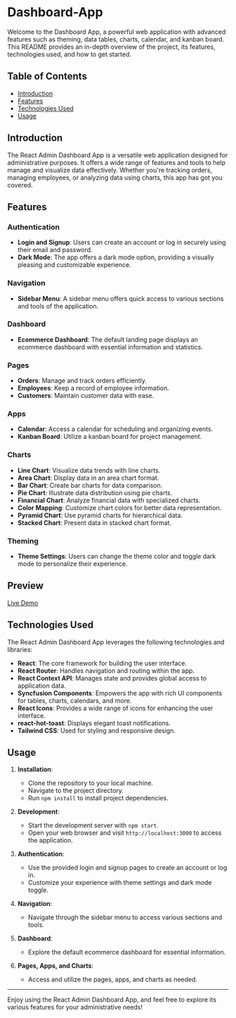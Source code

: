 # Dashboard-App

Welcome to the Dashboard App, a powerful web application with advanced features such as theming, data tables, charts, calendar, and kanban board. This README provides an in-depth overview of the project, its features, technologies used, and how to get started.

## Table of Contents
- [Introduction](#introduction)
- [Features](#features)
- [Technologies Used](#technologies-used)
- [Usage](#usage)

## Introduction

The React Admin Dashboard App is a versatile web application designed for administrative purposes. It offers a wide range of features and tools to help manage and visualize data effectively. Whether you're tracking orders, managing employees, or analyzing data using charts, this app has got you covered.

## Features

### Authentication
- **Login and Signup**: Users can create an account or log in securely using their email and password.
- **Dark Mode**: The app offers a dark mode option, providing a visually pleasing and customizable experience.

### Navigation
- **Sidebar Menu**: A sidebar menu offers quick access to various sections and tools of the application.

### Dashboard
- **Ecommerce Dashboard**: The default landing page displays an ecommerce dashboard with essential information and statistics.

### Pages
- **Orders**: Manage and track orders efficiently.
- **Employees**: Keep a record of employee information.
- **Customers**: Maintain customer data with ease.

### Apps
- **Calendar**: Access a calendar for scheduling and organizing events.
- **Kanban Board**: Utilize a kanban board for project management.

### Charts
- **Line Chart**: Visualize data trends with line charts.
- **Area Chart**: Display data in an area chart format.
- **Bar Chart**: Create bar charts for data comparison.
- **Pie Chart**: Illustrate data distribution using pie charts.
- **Financial Chart**: Analyze financial data with specialized charts.
- **Color Mapping**: Customize chart colors for better data representation.
- **Pyramid Chart**: Use pyramid charts for hierarchical data.
- **Stacked Chart**: Present data in stacked chart format.

### Theming
- **Theme Settings**: Users can change the theme color and toggle dark mode to personalize their experience.

## Preview
[Live Demo](https://reactdashboard-app.netlify.app/)
## Technologies Used

The React Admin Dashboard App leverages the following technologies and libraries:

- **React**: The core framework for building the user interface.
- **React Router**: Handles navigation and routing within the app.
- **React Context API**: Manages state and provides global access to application data.
- **Syncfusion Components**: Empowers the app with rich UI components for tables, charts, calendars, and more.
- **React Icons**: Provides a wide range of icons for enhancing the user interface.
- **react-hot-toast**: Displays elegant toast notifications.
- **Tailwind CSS**: Used for styling and responsive design.

## Usage

1. **Installation**:
   - Clone the repository to your local machine.
   - Navigate to the project directory.
   - Run `npm install` to install project dependencies.

2. **Development**:
   - Start the development server with `npm start`.
   - Open your web browser and visit `http://localhost:3000` to access the application.

3. **Authentication**:
   - Use the provided login and signup pages to create an account or log in.
   - Customize your experience with theme settings and dark mode toggle.

4. **Navigation**:
   - Navigate through the sidebar menu to access various sections and tools.

5. **Dashboard**:
   - Explore the default ecommerce dashboard for essential information.

6. **Pages, Apps, and Charts**:
   - Access and utilize the pages, apps, and charts as needed.

---

Enjoy using the React Admin Dashboard App, and feel free to explore its various features for your administrative needs!

